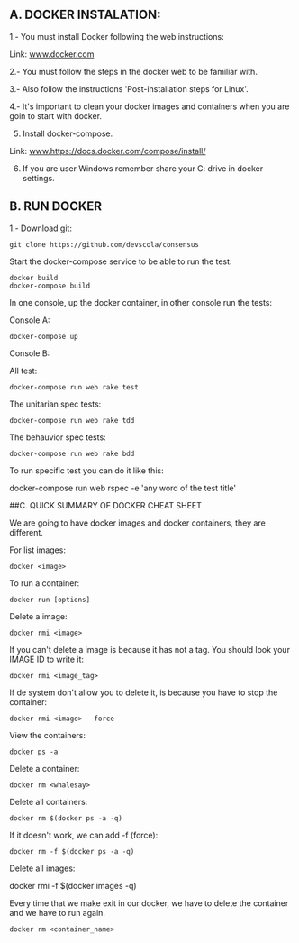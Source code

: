 ## A. DOCKER INSTALATION:

1.- You must install Docker following the web instructions:
    

Link: www.docker.com

2.- You must follow the steps in the docker web to be familiar with.

3.- Also follow the instructions 'Post-installation steps for Linux'.

4.- It's important to clean your docker images and containers when you are goin to start with docker.

5. Install docker-compose.

Link: www.https://docs.docker.com/compose/install/

6. If you are user Windows remember share your C: drive in docker settings.


##  B. RUN DOCKER

1.- Download git:

~~~
git clone https://github.com/devscola/consensus
~~~

Start the docker-compose service to be able to run the test:

~~~
docker build
docker-compose build
~~~

In one console, up the docker container, in other console run the tests:

Console A:
~~~
docker-compose up
~~~

Console B:
    
All test:
    
~~~
docker-compose run web rake test
~~~

The unitarian spec tests:


~~~
docker-compose run web rake tdd
~~~


The behauvior spec tests:


~~~
docker-compose run web rake bdd
~~~

To run specific test you can do it like this:

docker-compose run web rspec -e  'any word of the test title' 


##C. QUICK SUMMARY OF DOCKER CHEAT SHEET

We are going to have docker images and docker containers, they are different.

For list images:

~~~
docker <image>
~~~

To run a container:

~~~
docker run [options]
~~~

Delete a image:

~~~
docker rmi <image>
~~~

If you can't delete a image is because it has not a tag. You should look your IMAGE ID to write it:

~~~
docker rmi <image_tag>
~~~

If de system don't allow you to delete it, is because you have to stop the container:

~~~
docker rmi <image> --force
~~~

View the containers:

~~~
docker ps -a
~~~

Delete a container:

~~~
docker rm <whalesay>
~~~

Delete all containers:

~~~
docker rm $(docker ps -a -q)
~~~

If it doesn't work, we can add -f (force):
    
~~~
docker rm -f $(docker ps -a -q)
~~~
    
Delete all images:

docker rmi -f $(docker images -q)
    
Every time that we make exit in our docker, we have to delete the container and we have to run again. 

~~~
docker rm <container_name>
~~~
